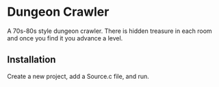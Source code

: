 # Dungeon Crawler

A 70s-80s style dungeon crawler. There is hidden treasure in each room and once you find it you advance a level.

## Installation

Create a new project, add a Source.c file, and run.
